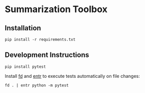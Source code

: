 # Summarization Toolbox

## Installation

```
pip install -r requirements.txt
```

## Development Instructions

```
pip install pytest
```

Install [fd](https://github.com/sharkdp/fd) and [entr](https://eradman.com/entrproject/) to execute tests automatically on file changes:

```
fd . | entr python -m pytest
```
